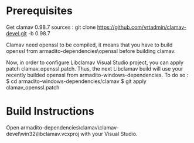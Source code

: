 Prerequisites
==============

Get clamav 0.98.7 sources :
   git clone https://github.com/vrtadmin/clamav-devel.git -b 0.98.7

Clamav need openssl to be compiled, it means that you have to build openssl from armadito-dependencies\openssl before building clamav.

Now, in order to configure Libclamav Visual Studio project, you can apply patch clamav_openssl.patch.
Thus, the next Libclamav build will use your recently builded openssl from armadito-windows-dependencies.
To do so :
   $ cd armadito-windows-dependencies/clamav
   $ git apply clamav_openssl.patch
   
   
Build Instructions
==================

Open armadito-dependencies\clamav\clamav-devel\win32\libclamav.vcxproj with your Visual Studio.


